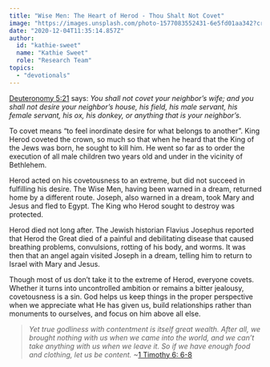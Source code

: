 ```yaml
---
title: "Wise Men: The Heart of Herod - Thou Shalt Not Covet"
image: "https://images.unsplash.com/photo-1577083552431-6e5fd01aa342?crop=entropy&amp;cs=srgb&amp;fm=jpg&amp;ixid=MXw5NjYxfDB8MXxzZWFyY2h8M3x8fGVufDB8fHw&amp;ixlib=rb-1.2.1&amp;q=85"
date: "2020-12-04T11:35:14.857Z"
author:
  id: "kathie-sweet"
  name: "Kathie Sweet"
  role: "Research Team"
topics:
  - "devotionals"
---
```


[Deuteronomy 5:21][1] says: _You shall not covet your neighbor’s wife; and you shall not desire your neighbor’s house, his field, his male servant, his female servant, his ox, his donkey, or anything that is your neighbor’s._

To covet means “to feel inordinate desire for what belongs to another”.  King Herod coveted the crown, so much so that when he heard that the King of the Jews was born, he sought to kill him.  He went so far as to order the execution of all male children two years old and under in the vicinity of Bethlehem.

Herod acted on his covetousness to an extreme, but did not succeed in fulfilling his desire.  The Wise Men, having been warned in a dream, returned home by a different route.  Joseph, also warned in a dream, took Mary and Jesus and fled to Egypt.  The King who Herod sought to destroy was protected.

Herod died not long after.   The Jewish historian Flavius Josephus reported that Herod the Great died of a painful and debilitating disease that caused breathing problems, convulsions, rotting of his body, and worms.  It was then that an angel again visited Joseph in a dream, telling him to return to Israel with Mary and Jesus.

Though most of us don’t take it to the extreme of Herod, everyone covets.  Whether it turns into uncontrolled ambition or remains a bitter jealousy, covetousness is a sin.  God helps us keep things in the proper perspective when we appreciate what He has given us, build relationships rather than monuments to ourselves, and focus on him above all else.

> _Yet true godliness with contentment is itself great wealth.  After all, we brought nothing with us when we came into the world, and we can’t take anything with us when we leave it.  So if we have enough food and clothing, let us be content._ ~[1 Timothy 6: 6-8][2]

[1]: https://www.biblegateway.com/passage/?search=Deuteronomy+5%3A21&version=NLT
[2]: https://www.biblegateway.com/passage/?search=I+timothy+6%3A+6-8&version=NLT
